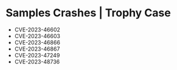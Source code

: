# Samples Crashes | Trophy Case
- CVE-2023-46602
- CVE-2023-46603
- CVE-2023-46866
- CVE-2023-46867
- CVE-2023-47249
- CVE-2023-48736
